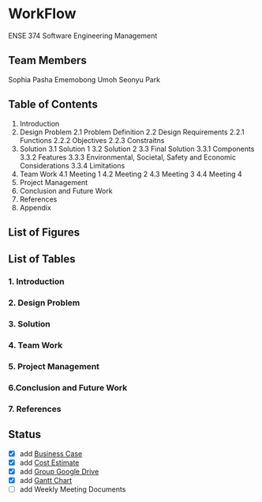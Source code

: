 # WorkFlow
ENSE 374 Software Engineering Management


## Team Members
Sophia Pasha
Ememobong Umoh
Seonyu Park


## Table of Contents
1. Introduction
2. Design Problem
   2.1 Problem Definition
   2.2 Design Requirements
     2.2.1 Functions
     2.2.2 Objectives
     2.2.3 Constraitns
3. Solution
   3.1 Solution 1
   3.2 Solution 2
   3.3 Final Solution
     3.3.1 Components
     3.3.2 Features
     3.3.3 Environmental, Societal, Safety and Economic Considerations
     3.3.4 Limitations
4. Team Work
   4.1 Meeting 1
   4.2 Meeting 2
   4.3 Meeting 3
   4.4 Meeting 4
5. Project Management
6. Conclusion and Future Work
7. References
8. Appendix

## List of Figures
## List of Tables

### 1. Introduction

### 2. Design Problem

### 3. Solution

### 4. Team Work

### 5. Project Management

### 6.Conclusion and Future Work

### 7. References


## Status
- [x] add [Business Case](https://github.com/Getsched/Project/blob/main/documents/Business_Case.pdf)
- [x] add [Cost Estimate](https://github.com/Getsched/Project/blob/main/documents/Cost_Estimates.pdf)
- [x] add [Group Google Drive](https://github.com/Getsched/Project/blob/main/documents/Group_Google_Drive.md)
- [x] add [Gantt Chart](https://github.com/Getsched/Project/blob/main/documents/Gantt_Chart.pdf)
- [ ] add Weekly Meeting Documents
